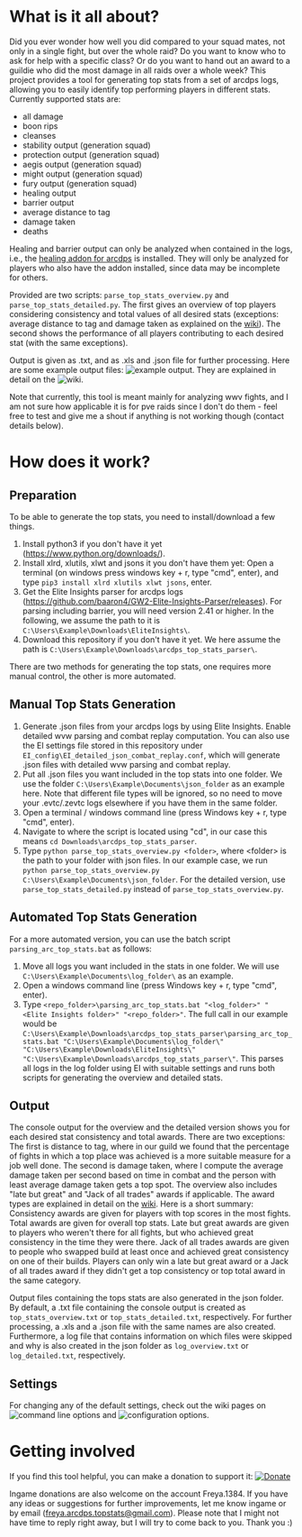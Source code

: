 # What is it all about? #

Did you ever wonder how well you did compared to your squad mates, not only in a single fight, but over the whole raid? Do you want to know who to ask for help with a specific class? Or do you want to hand out an award to a guildie who did the most damage in all raids over a whole week? This project provides a tool for generating top stats from a set of arcdps logs, allowing you to easily identify top performing players in different stats.
Currently supported stats are: 
- all damage
- boon rips
- cleanses
- stability output (generation squad)
- protection output (generation squad)
- aegis output (generation squad)
- might output (generation squad)
- fury output (generation squad)
- healing output
- barrier output
- average distance to tag
- damage taken
- deaths

Healing and barrier output can only be analyzed when contained in the logs, i.e., the [healing addon for arcdps](https://github.com/Krappa322/arcdps_healing_stats/releases) is installed. They will only be analyzed for players who also have the addon installed, since data may be incomplete for others.

Provided are two scripts: ```parse_top_stats_overview.py``` and ```parse_top_stats_detailed.py```. The first gives an overview of top players considering consistency and total values of all desired stats (exceptions: average distance to tag and damage taken as explained on the [wiki](https://github.com/Freyavf/arcdps_top_stats_parser/wiki/Award-Types)). The second shows the performance of all players contributing to each desired stat (with the same exceptions).

Output is given as .txt, and as .xls and .json file for further processing. 
Here are some example output files: ![example output](/example_output/). They are explained in detail on the ![wiki](https://github.com/Freyavf/arcdps_top_stats_parser/wiki/Output-Files).

Note that currently, this tool is meant mainly for analyzing wwv fights, and I am not sure how applicable it is for pve raids since I don't do them - feel free to test and give me a shout if anything is not working though (contact details below).

# How does it work? #
## Preparation ##
To be able to generate the top stats, you need to install/download a few things.
1. Install python3 if you don't have it yet (https://www.python.org/downloads/).
2. Install xlrd, xlutils, xlwt and jsons it you don't have them yet: Open a terminal (on windows press windows key + r, type "cmd", enter), and type ```pip3 install xlrd xlutils xlwt jsons```, enter.
3. Get the Elite Insights parser for arcdps logs (https://github.com/baaron4/GW2-Elite-Insights-Parser/releases). For parsing including barrier, you will need version 2.41 or higher. In the following, we assume the path to it is ```C:\Users\Example\Downloads\EliteInsights\```.
4. Download this repository if you don't have it yet. We here assume the path is ```C:\Users\Example\Downloads\arcdps_top_stats_parser\```.

There are two methods for generating the top stats, one requires more manual control, the other is more automated.
## Manual Top Stats Generation ##
1. Generate .json files from your arcdps logs by using Elite Insights. Enable detailed wvw parsing and combat replay computation. You can also use the EI settings file stored in this repository under ```EI_config\EI_detailed_json_combat_replay.conf```, which will generate .json files with detailed wvw parsing and combat replay.
2. Put all .json files you want included in the top stats into one folder. We use the folder ```C:\Users\Example\Documents\json_folder``` as an example here. Note that different file types will be ignored, so no need to move your .evtc/.zevtc logs elsewhere if you have them in the same folder.
3. Open a terminal / windows command line (press Windows key + r, type "cmd", enter).
4. Navigate to where the script is located using "cd", in our case this means ```cd Downloads\arcdps_top_stats_parser```.
5. Type ```python parse_top_stats_overview.py <folder>```, where \<folder> is the path to your folder with json files. In our example case, we run ```python parse_top_stats_overview.py C:\Users\Example\Documents\json_folder```. For the detailed version, use ```parse_top_stats_detailed.py``` instead of ```parse_top_stats_overview.py```.

## Automated Top Stats Generation ##
For a more automated version, you can use the batch script ```parsing_arc_top_stats.bat``` as follows:
1. Move all logs you want included in the stats in one folder. We will use ```C:\Users\Example\Documents\log_folder\``` as an example.
2. Open a windows command line (press Windows key + r, type "cmd", enter).
3. Type ```<repo_folder>\parsing_arc_top_stats.bat "<log_folder>" "<Elite Insights folder>" "<repo_folder>"```. The full call in our example would be ```C:\Users\Example\Downloads\arcdps_top_stats_parser\parsing_arc_top_stats.bat "C:\Users\Example\Documents\log_folder\" "C:\Users\Example\Downloads\EliteInsights\" "C:\Users\Example\Downloads\arcdps_top_stats_parser\"```. This parses all logs in the log folder using EI with suitable settings and runs both scripts for generating the overview and detailed stats.

## Output ##
The console output for the overview and the detailed version shows you for each desired stat consistency and total awards. There are two exceptions: The first is distance to tag, where in our guild we found that the percentage of fights in which a top place was achieved is a more suitable measure for a job well done. The second is damage taken, where I compute the average damage taken per second based on time in combat and the person with least average damage taken gets a top spot. The overview also includes "late but great" and "Jack of all trades" awards if applicable. The award types are explained in detail on the [wiki](https://github.com/Freyavf/arcdps_top_stats_parser/wiki/Award-Types). Here is a short summary:
Consistency awards are given for players with top scores in the most fights. Total awards are given for overall top stats. Late but great awards are given to players who weren't there for all fights, but who achieved great consistency in the time they were there. Jack of all trades awards are given to people who swapped build at least once and achieved great consistency on one of their builds. Players can only win a late but great award or a Jack of all trades award if they didn't get a top consistency or top total award in the same category. 

Output files containing the tops stats are also generated in the json folder. By default, a .txt file containing the console output is created as ```top_stats_overview.txt``` or ```top_stats_detailed.txt```, respectively. For further processing, a .xls and a .json file with the same names are also created. Furthermore, a log file that contains information on which files were skipped and why is also created in the json folder as ```log_overview.txt``` or ```log_detailed.txt```, respectively. 

## Settings ##
For changing any of the default settings, check out the wiki pages on ![command line options](https://github.com/Freyavf/arcdps_top_stats_parser/wiki/Command-line-options) and ![configuration options](https://github.com/Freyavf/arcdps_top_stats_parser/wiki/Configuration-options).

# Getting involved

If you find this tool helpful, you can make a donation to support it: [![Donate](https://img.shields.io/badge/Donate-PayPal-green.svg)](https://www.paypal.com/donate/?hosted_button_id=C5CSPXYHBGR2U) 

Ingame donations are also welcome on the account Freya.1384. If you have any ideas or suggestions for further improvements, let me know ingame or by email (freya.arcdps.topstats@gmail.com). Please note that I might not have time to reply right away, but I will try to come back to you. Thank you :)
